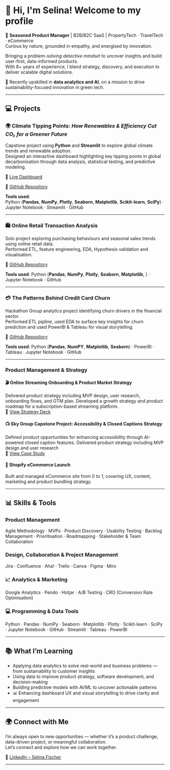 


# 👋 Hi, I'm Selina! Welcome to my profile 

🚀 **Seasoned Product Manager** | B2B/B2C SaaS | PropertyTech · TravelTech · eCommerce  
Curious by nature, grounded in empathy, and energised by innovation.  

Bringing a *problem-solving detective mindset* to uncover insights and build user-first, data-informed products.  
With 8+ years of experience, I blend strategy, discovery, and execution to deliver scalable digital solutions.

🌱 Recently upskilled in **data analytics and AI**, on a mission to drive sustainability-focused innovation in green tech.

---

## 💻 Projects

### 🌍 Climate Tipping Points: *How Renewables & Efficiency Cut CO₂ for a Greener Future*  
Capstone project using **Python** and **Streamlit** to explore global climate trends and renewable adoption.  
Designed an interactive dashboard highlighting key tipping points in global decarbonisation through data analysis, statistical testing, and predictive modeling.


🔗 [Live Dashboard](https://climatetippingpoints.streamlit.app/)

🔗 [GitHub Repository](https://github.com/SelinaFischer/climate_tipping_points)

**Tools used**:  
Python (**Pandas**, **NumPy**, **Plotly**, **Seaborn**, **Matplotlib**, **Scikit-learn**, **SciPy**) · Jupyter Notebook · Streamlit · GitHub

---

### 🛍️ Online Retail Transaction Analysis  
Solo project exploring purchasing behaviours and seasonal sales trends using online retail data.  
Performed ETL, feature engineering, EDA, Hypothesis validation and visualisation.

🔗 [GitHub Repository](https://github.com/SelinaFischer/Project-1-Online-Retail-Transaction-Analysis)

**Tools used**: 
Python (**Pandas**, **NumPy**, **Plotly**, **Seaborn**, **Matplotlib**, ) · Jupyter Notebook · GitHub

---

### 💳 The Patterns Behind Credit Card Churn  
Hackathon Group analytics project identifying churn drivers in the financial sector.  
Performed ETL pipline, used EDA to surface key insights for churn prediction and used PowerBI & Tableau for visual storytelling.

🔗 [GitHub Repository](https://github.com/SelinaFischer/Hackathon2_Credit_Card_Churn_T5)

**Tools used**: 
Python (**Pandas**, **NumPY**, **Matplotlib**, **Seaborn**) · PowerBI · Tableau ·  Jupyter Notebook · GitHub

---

### Product Management & Strategy

#### 🎬 Online Streaming Onboarding & Product Market Strategy  
Delivered product strategy including MVP design, user research, onboarding flows, and GTM plan.
Developed a growth strategy and product roadmap for a subscription-based streaming platform.  
🔗 [View Strategy Deck](https://bit.ly/3HkkDoP)

#### 📺 Sky Group Capstone Project: Accessibility & Closed Captions Strategy  
Defined product opportunities for enhancing accessibility through AI-powered closed caption features.
Delivered product strategy including MVP design and user research  
🔗 [View Case Study](https://bit.ly/4mlYOFv)

#### 🛒 Shopify eCommerce Launch  
Built and managed eCommerce site from 0 to 1, covering UX, content, marketing and product bundling strategy.

---

## 📊 Skills & Tools

###  Product Management  
Agile Methodology · MVPs · Product Discovery · Usability Testing · Backlog Management · Prioritisation · Roadmapping · Stakeholder & Team Collaboration

###  Design, Collaboration & Project Management  
Jira · Confluence · Aha! · Trello · Canva · Figma · Miro

### 📈 Analytics & Marketing  
Google Analytics · Pendo ·  Hotjar · A/B Testing · CRO (Conversion Rate Optimisation)

### 💻 Programming & Data Tools  
Python · Pandas · NumPy · Seaborn · Matplotlib · Plotly · Scikit-learn · SciPy · Jupyter Notebook ·  GitHub · Streamlit · Tableau · PowerBI

---

## 📚 What I’m Learning

- Applying data analytics to solve real-world and business problems — from sustainability to customer insights  
- Using data to improve product strategy, software development, and decision-making  
- Building predictive models with AI/ML to uncover actionable patterns  
- 📊 Enhancing dashboard UX and visual storytelling to drive clarity and engagement


---

## 🌍 Connect with Me

I’m always open to new opportunities — whether it’s a product challenge, data-driven project, or meaningful collaboration.  
Let’s connect and explore how we can work together.

🔗 [LinkedIn – Selina Fischer](https://www.linkedin.com/in/selinafischer8/)


---



